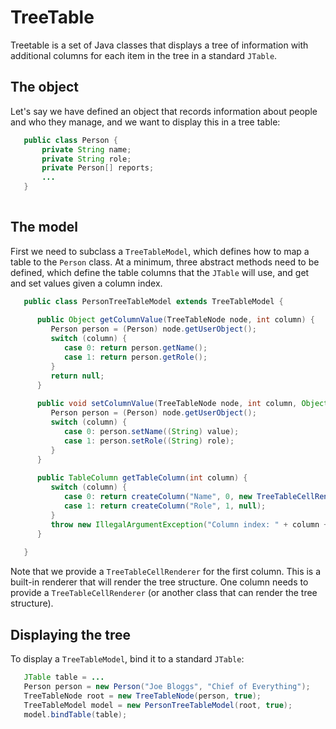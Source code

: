 # TreeTable

Treetable is a set of Java classes that displays a tree of information with additional columns for each item in the tree in a standard `JTable`.

## The object
Let's say we have defined an object that records information about people and who they manage, and we want to display this in a tree table:
```java
   public class Person {
       private String name;
       private String role;
       private Person[] reports;
       ...
   }
       
```

## The model
First we need to subclass a `TreeTableModel`, which defines how to map a table to the `Person` class.  At a minimum, three abstract methods need to be defined, which define the table columns that the `JTable` will use, and get and set values given a column index.
```java
   public class PersonTreeTableModel extends TreeTableModel {
   
      public Object getColumnValue(TreeTableNode node, int column) {  
         Person person = (Person) node.getUserObject();
         switch (column) {
            case 0: return person.getName();
            case 1: return person.getRole();
         }
         return null;
      }
    
      public void setColumnValue(TreeTableNode node, int column, Object value) {
         Person person = (Person) node.getUserObject();
         switch (column) {
            case 0: person.setName((String) value);
            case 1: person.setRole((String) role);
         }
      }
    
      public TableColumn getTableColumn(int column) {
         switch (column) {
            case 0: return createColumn("Name", 0, new TreeTableCellRenderer(this));
            case 1: return createColumn("Role", 1, null);
         }
         throw new IllegalArgumentException("Column index: " + column + " must be 0 or 1");
      }
      
   }
```
Note that we provide a `TreeTableCellRenderer` for the first column.  This is a built-in renderer that will render the tree structure.
One column needs to provide a `TreeTableCellRenderer` (or another class that can render the tree structure).


## Displaying the tree
To display a `TreeTableModel`, bind it to a standard `JTable`:

```java
   JTable table = ... 
   Person person = new Person("Joe Bloggs", "Chief of Everything");
   TreeTableNode root = new TreeTableNode(person, true);
   TreeTableModel model = new PersonTreeTableModel(root, true);
   model.bindTable(table);
```

